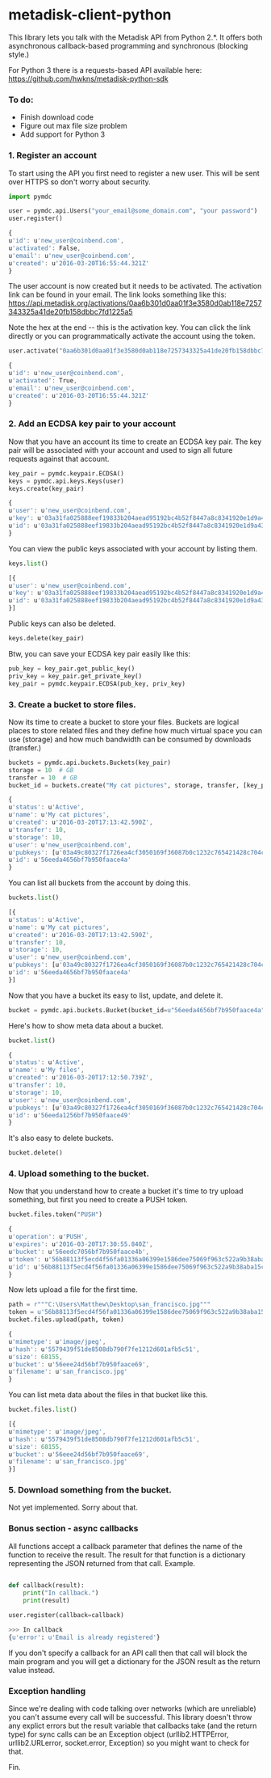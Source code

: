# metadisk-client-python

This library lets you talk with the Metadisk API from Python 2.*. It offers both asynchronous callback-based programming and synchronous (blocking style.)

For Python 3 there is a requests-based API available here: https://github.com/hwkns/metadisk-python-sdk

### To do:
* Finish download code
* Figure out max file size problem
* Add support for Python 3

### 1. Register an account

To start using the API you first need to register a new user. This will be sent over HTTPS so don't worry about security.

```python
import pymdc

user = pymdc.api.Users("your_email@some_domain.com", "your password")
user.register()
```

```javascript
{
u'id': u'new_user@coinbend.com',
u'activated': False,
u'email': u'new_user@coinbend.com',
u'created': u'2016-03-20T16:55:44.321Z'
}
```

The user account is now created but it needs to be activated. The activation link can be found in your email. The link looks something like this: https://api.metadisk.org/activations/0aa6b301d0aa01f3e3580d0ab118e7257343325a41de20fb158dbbc7fd1225a5

Note the hex at the end -- this is the activation key. You can click the link directly or you can programmatically activate the account using the token.

```python
user.activate("0aa6b301d0aa01f3e3580d0ab118e7257343325a41de20fb158dbbc7fd1225a5")
```

```javascript
{
u'id': u'new_user@coinbend.com',
u'activated': True,
u'email': u'new_user@coinbend.com',
u'created': u'2016-03-20T16:55:44.321Z'
}
```

### 2. Add an ECDSA key pair to your account

Now that you have an account its time to create an ECDSA key pair. The key pair will be associated with your account and used to sign all future requests against that account.

```python
key_pair = pymdc.keypair.ECDSA()
keys = pymdc.api.keys.Keys(user)
keys.create(key_pair)
```

```javascript
{
u'user': u'new_user@coinbend.com',
u'key': u'03a31fa025888eef19833b204aead95192bc4b52f8447a8c8341920e1d9a437108',
u'id': u'03a31fa025888eef19833b204aead95192bc4b52f8447a8c8341920e1d9a437108'
}
```

You can view the public keys associated with your account by listing them.

```python
keys.list()
```

```javascript
[{
u'user': u'new_user@coinbend.com',
u'key': u'03a31fa025888eef19833b204aead95192bc4b52f8447a8c8341920e1d9a437108',
u'id': u'03a31fa025888eef19833b204aead95192bc4b52f8447a8c8341920e1d9a437108'
}]
```

Public keys can also be deleted.

```python
keys.delete(key_pair)
```

Btw, you can save your ECDSA key pair easily like this:

```python
pub_key = key_pair.get_public_key()
priv_key = key_pair.get_private_key()
key_pair = pymdc.keypair.ECDSA(pub_key, priv_key)
```

### 3. Create a bucket to store files.

Now its time to create a bucket to store your files. Buckets are logical places to store related files and they define how much virtual space you can use (storage) and how much bandwidth can be consumed by downloads (transfer.)

```python
buckets = pymdc.api.buckets.Buckets(key_pair)
storage = 10  # GB
transfer = 10  # GB
bucket_id = buckets.create("My cat pictures", storage, transfer, [key_pair])
```

```javascript
{
u'status': u'Active',
u'name': u'My cat pictures',
u'created': u'2016-03-20T17:13:42.590Z',
u'transfer': 10,
u'storage': 10,
u'user': u'new_user@coinbend.com',
u'pubkeys': [u'03a49c80327f1726ea4cf3050169f36087b0c1232c765421428c704cedd68886ec'],
u'id': u'56eeda4656bf7b950faace4a'
}
```

You can list all buckets from the account by doing this.

```python
buckets.list()
```

```javascript
[{
u'status': u'Active',
u'name': u'My cat pictures',
u'created': u'2016-03-20T17:13:42.590Z',
u'transfer': 10,
u'storage': 10,
u'user': u'new_user@coinbend.com',
u'pubkeys': [u'03a49c80327f1726ea4cf3050169f36087b0c1232c765421428c704cedd68886ec'],
u'id': u'56eeda4656bf7b950faace4a'
}]
```

Now that you have a bucket its easy to list, update, and delete it.

```python
bucket = pymdc.api.buckets.Bucket(bucket_id=u"56eeda4656bf7b950faace4a", key_pair=key_pair)
```

Here's how to show meta data about a bucket.

```python
bucket.list()
```

```javascript
{
u'status': u'Active',
u'name': u'My files',
u'created': u'2016-03-20T17:12:50.739Z',
u'transfer': 10,
u'storage': 10,
u'user': u'new_user@coinbend.com',
u'pubkeys': [u'03a49c80327f1726ea4cf3050169f36087b0c1232c765421428c704cedd68886ec'],
u'id': u'56eeda1256bf7b950faace49'
}
```

It's also easy to delete buckets.

```python
bucket.delete()
```

### 4. Upload something to the bucket.

Now that you understand how to create a bucket it's time to try upload something, but first you need to create a PUSH token.

```python
bucket.files.token("PUSH")
```

```javascript
{
u'operation': u'PUSH',
u'expires': u'2016-03-20T17:30:55.840Z',
u'bucket': u'56eedc7056bf7b950faace4b',
u'token': u'56b88113f5ecd4f56fa01336a06399e1586dee75069f963c522a9b38aba15c57',
u'id': u'56b88113f5ecd4f56fa01336a06399e1586dee75069f963c522a9b38aba15c57'
}
```

Now lets upload a file for the first time.

```python
path = r"""C:\Users\Matthew\Desktop\san_francisco.jpg"""
token = u'56b88113f5ecd4f56fa01336a06399e1586dee75069f963c522a9b38aba15c57'
bucket.files.upload(path, token)
```

```javascript
{
u'mimetype': u'image/jpeg',
u'hash': u'5579439f51de8508db790f7fe1212d601afb5c51',
u'size': 68155,
u'bucket': u'56eee24d56bf7b950faace69',
u'filename': u'san_francisco.jpg'
}
```

You can list meta data about the files in that bucket like this.

```python
bucket.files.list()
```

```javascript
[{
u'mimetype': u'image/jpeg',
u'hash': u'5579439f51de8508db790f7fe1212d601afb5c51',
u'size': 68155,
u'bucket': u'56eee24d56bf7b950faace69',
u'filename': u'san_francisco.jpg'
}]
```

### 5. Download something from the bucket.

Not yet implemented. Sorry about that.

### Bonus section - async callbacks

All functions accept a callback parameter that defines the name of the function to receive the result. The result for that function is a dictionary representing the JSON returned from that call. Example.

```python

def callback(result):
    print("In callback.")
    print(result)
    
user.register(callback=callback)

>>> In callback
{u'error': u'Email is already registered'}
```

If you don't specify a callback for an API call then that call will block the main program and you will get a dictionary for the JSON result as the return value instead.

### Exception handling

Since we're dealing with code talking over networks (which are unreliable) you can't assume every call will be successful. This library doesn't throw any explict errors but the result variable that callbacks take (and the return type) for sync calls can be an Exception object (urllib2.HTTPError, urllib2.URLerror, socket.error, Exception) so you might want to check for that.

Fin.
    
